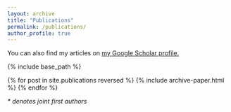 ```yaml
---
layout: archive
title: "Publications"
permalink: /publications/
author_profile: true
---
```


You can also find my articles on <u><a href="https://scholar.google.com/citations?user=2M-Bb9EAAAAJ&hl=en&oi=ao">my Google Scholar profile</a>.</u>

{% include base_path %}

{% for post in site.publications reversed %}
  {% include archive-paper.html %}
{% endfor %}

<i>* denotes joint first authors</i>
